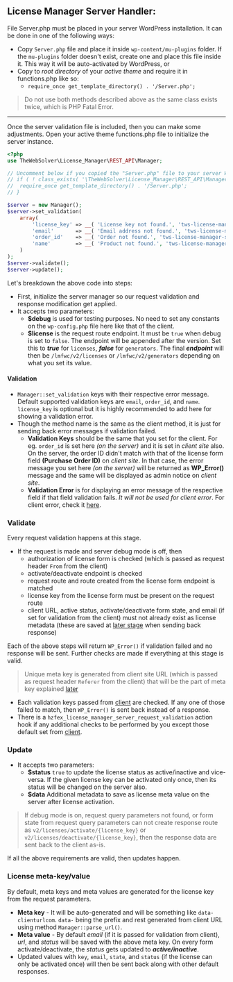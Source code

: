 ## License Manager Server Handler:

File Server.php must be placed in your server WordPress installation. It can be done in one of the following ways:
- Copy `Server.php` file and place it inside `wp-content/mu-plugins` folder. If the `mu-plugins` folder doesn't exist, create one and place this file inside it. This way it will be auto-activated by WordPress, or
- Copy to *root directory* of your *active theme* and require it in functions.php like so:
	- `require_once get_template_directory() . '/Server.php';`

> Do not use both methods described above as the same class exists twice, which is PHP Fatal Error.

---

Once the server validation file is included, then you can make some adjustments. Open your active theme functions.php file to initialize the server instance.
```php
<?php
use TheWebSolver\License_Manager\REST_API\Manager;

// Uncomment below if you copied the "Server.php" file to your server WordPress theme root directory (instead of "wp-content/mu-plugins").
// if ( ! class_exists( '\TheWebSolver\License_Manager\REST_API\Manager' ) ) {
// 	require_once get_template_directory() . '/Server.php';
// }

$server = new Manager();
$server->set_validation(
	array(
		'license_key' => __( 'License key not found.', 'tws-license-manager-server' ),
		'email'       => __( 'Email address not found.', 'tws-license-manager-server' ),
		'order_id'    => __( 'Order not found.', 'tws-license-manager-server' ),
		'name'        => __( 'Product not found.', 'tws-license-manager-server' ),
	)
);
$server->validate();
$server->update();
```
Let's breakdown the above code into steps:
- First, initialize the server manager so our request validation and response modification get applied.
- It accepts two parameters:
	- **$debug** is used for testing purposes. No need to set any constants on the `wp-config.php` file here like that of the client.
	- **$license** is the request route endpoint. It must be `true` when debug is set to `false`. The endpoint will be appended after the version. Set this to ***true*** for `licenses`, ***false*** for `generators`. The final ***endpoint*** will then be `/lmfwc/v2/licenses` or `/lmfwc/v2/generators` depending on what you set its value.

#### Validation
- `Manager::set_validation` keys with their respective error message. Default supported validation keys are `email`, `order_id`, and `name`. `license_key` is optional but it is highly recommended to add here for showing a validation error.
- Though the method name is the same as the client method, it is just for sending back error messages if validation failed.
	- **Validation Keys** should be the same that you set for the client. For eg. `order_id` is set here *(on the server)* and it is set in *client site* also. On the server, the order ID didn't match with that of the license form field **(Purchase Order ID)** on *client site*. In that case, the error message you set here *(on the server)* will be returned as **WP_Error()** message and the same will be displayed as admin notice on *client site*.
	- **Validation Error** is for displaying an error message of the respective field if that field validation fails. _It will not be used for client error_. For client error, check it [here](https://github.com/thewebsolver/tws-license-manager-client/blob/master/CLIENT.md#validation).

### Validate
Every request validation happens at this stage.
- If the request is made and server debug mode is off, then
	- authorization of license form is checked (which is passed as request header `From` from the client)
	- activate/deactivate endpoint is checked
	- request route and route created from the license form endpoint is matched
	- license key from the license form must be present on the request route
	- client URL, active status, activate/deactivate form state, and email (if set for validation from the client) must not already exist as license metadata (these are saved at [later stage](#License-meta-key/value) when sending back response)

Each of the above steps will return `WP_Error()` if validation failed and no response will be sent.
Further checks are made if everything at this stage is valid.

>Unique meta key is generated from client site URL (which is passed as request header `Referer` from the client) that will be the part of meta key explained [later](#License-meta-key/value)

- Each validation keys passed from [client](https://github.com/thewebsolver/tws-license-manager-client/blob/master/CLIENT.md#validation) are checked. If any one of those failed to match, then `WP_Error()` is sent back instead of a response.
- There is a `hzfex_license_manager_server_request_validation` action hook if any additional checks to be performed by you except those default set from [client](https://github.com/thewebsolver/tws-license-manager-client/blob/master/CLIENT.md#validation).

### Update
- It accepts two parameters:
	- **$status** `true` to update the license status as active/inactive and vice-versa. If the given license key can be activated only once, then its status will be changed on the server also.
	- **$data** Additional metadata to save as license meta value on the server after license activation.

>If debug mode is on, request query parameters not found, or form state from request query parameters can not create response route as `v2/licenses/activate/{license_key}` or `v2/licenses/deactivate/{license_key}`, then the response data are sent back to the client as-is.

If all the above requirements are valid, then updates happen.

### License meta-key/value
By default, meta keys and meta values are generated for the license key from the request parameters.
- **Meta key** - It will be auto-generated and will be something like `data-clienturlcom`. `data-` being the prefix and rest generated from client URL using method `Manager::parse_url()`.
- **Meta value** -  By default *email* (if it is passed for validation from client), *url*, and *status* will be saved with the above meta key. On every form activate/deactivate, the *status* gets updated to ***active/inactive***.
- Updated values with `key`, `email`, `state`, and `status` (if the license can only be activated once) will then be sent back along with other default responses.
